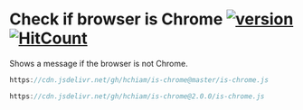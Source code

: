 # Check if browser is Chrome [![version](https://img.shields.io/github/release/hchiam/is-chrome?style=flat-square)](https://github.com/hchiam/is-chrome/releases) [![HitCount](http://hits.dwyl.com/hchiam/is-chrome.svg)](http://hits.dwyl.com/hchiam/is-chrome)

Shows a message if the browser is not Chrome.

```js
https://cdn.jsdelivr.net/gh/hchiam/is-chrome@master/is-chrome.js
```

```js
https://cdn.jsdelivr.net/gh/hchiam/is-chrome@2.0.0/is-chrome.js
```
